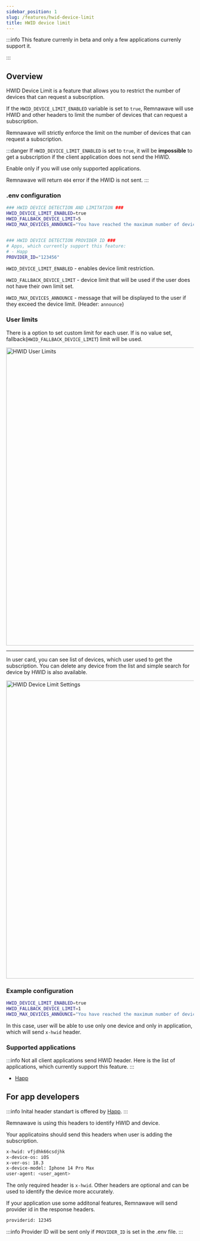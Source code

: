 ```yaml
---
sidebar_position: 1
slug: /features/hwid-device-limit
title: HWID device limit
---
```


:::info
This feature currenly in beta and only a few applications currenly support it.

:::

## Overview

HWID Device Limit is a feature that allows you to restrict the number of devices that can request a subscription.

If the `HWID_DEVICE_LIMIT_ENABLED` variable is set to `true`,
Remnawave will use HWID and other headers to limit the number of devices that can request a subscription.

Remnawave will strictly enforce the limit on the number of devices that can request a subscription.

:::danger
If `HWID_DEVICE_LIMIT_ENABLED` is set to `true`, it will be **impossible** to get a subscription if the client application does not send the HWID.

Enable only if you will use only supported applications.

Remnawave will return `404` error if the HWID is not sent.
:::

### .env configuration

```bash
### HWID DEVICE DETECTION AND LIMITATION ###
HWID_DEVICE_LIMIT_ENABLED=true
HWID_FALLBACK_DEVICE_LIMIT=5
HWID_MAX_DEVICES_ANNOUNCE="You have reached the maximum number of devices for your subscription."


### HWID DEVICE DETECTION PROVIDER ID ###
# Apps, which currently support this feature:
# - Happ
PROVIDER_ID="123456"
```

`HWID_DEVICE_LIMIT_ENABLED` - enables device limit restriction.

`HWID_FALLBACK_DEVICE_LIMIT` - device limit that will be used if the user does not have their own limit set.

`HWID_MAX_DEVICES_ANNOUNCE` - message that will be displayed to the user if they exceed the device limit. (Header: `announce`)

### User limits

There is a option to set custom limit for each user. If is no value set, fallback(`HWID_FALLBACK_DEVICE_LIMIT`) limit will be used.

<div style={{ display: 'flex', justifyContent: 'center' }}>
  <img src="/features/hwid-device-limit/hwid-user-limits.webp" alt="HWID User Limits" width="800" />
</div>

---

In user card, you can see list of devices, which user used to get the subscription. You can delete any device from the list and simple search for device by HWID is also available.

<div style={{ display: 'flex', justifyContent: 'center' }}>
  <img src="/features/hwid-device-limit/hwid-user-devices-list.webp" alt="HWID Device Limit Settings" width="800" />
</div>

### Example configuration

```bash
HWID_DEVICE_LIMIT_ENABLED=true
HWID_FALLBACK_DEVICE_LIMIT=1
HWID_MAX_DEVICES_ANNOUNCE="You have reached the maximum number of devices for your subscription."
```

In this case, user will be able to use only one device and only in application, which will send `x-hwid` header.

### Supported applications

:::info
Not all client applications send HWID header. Here is the list of applications, which currently support this feature.
:::

- [Happ](https://happ.su)

## For app developers

:::info
Inital header standart is offered by [Happ](https://happ.su).
:::

Remnawave is using this headers to identify HWID and device.

Your applicatoins should send this headers when user is adding the subscription.

```bash
x-hwid: vfjdhk66csdjhk
x-device-os: iOS
x-ver-os: 18.3
x-device-model: Iphone 14 Pro Max
user-agent: <user_agent>
```

The only required header is `x-hwid`. Other headers are optional and can be used to identify the device more accurately.

If your application use some additonal features, Remnawave will send provider id in the response headers.

```bash
providerid: 12345
```

:::info
Provider ID will be sent only if `PROVIDER_ID` is set in the .env file.
:::
